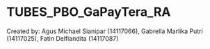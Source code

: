 # TUBES_PBO_GaPayTera_RA
Created by: Agus Michael Sianipar (14117066), Gabrella Marlika Putri (14117025), Fatin Delfiandita (14117087)
